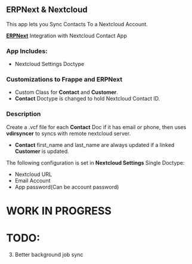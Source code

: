 ## ERPNext & Nextcloud

This app lets you Sync Contacts To a Nextcloud Account.

**[ERPNext](https://github.com/frappe/erpnext)** Integration with Nextcloud Contact App


### App Includes:
- Nextcloud Settings Doctype


### Customizations to Frappe and ERPNext
- Custom Class for **Contact** and **Customer**.
- **Contact** Doctype is changed to hold Nextcloud Contact ID.


### Description

Create a .vcf file for each **Contact** Doc if it has email or phone, then uses **vdirsyncer** to syncs with remote nextcloud server.

* **Contact** first_name and last_name are always updated if a linked **Customer** is updated.


The following configuration is set in **Nextcloud Settings** Single Doctype:
- Nextcloud URL
- Email Account
- App password(Can be account password) 

# WORK IN PROGRESS

# TODO:
3. Better background job sync
